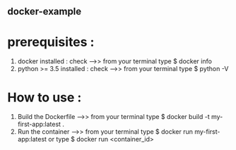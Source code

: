 ## docker-example

# prerequisites :
  1. docker installed : 
  check -->> from your terminal type $ docker info
  2. python >= 3.5 installed :
  check -->> from your terminal type $ python -V

# How to use :
  1. Build the Dockerfile -->> 
  from your terminal type $ docker build -t my-first-app:latest .
  1. Run the container -->>
  from your terminal type $ docker run my-first-app:latest
  or type $ docker run <container_id>

